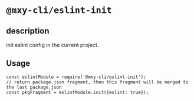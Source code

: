 # `@mxy-cli/eslint-init`

## description

init eslint config in the current project.

## Usage

```
const eslintModule = require('@mxy-cli/eslint-init');
// return package.json fragment, then this fragment will be merged to the last package.json
const pkgFragment = eslintModule.init({eslint: true});
```
